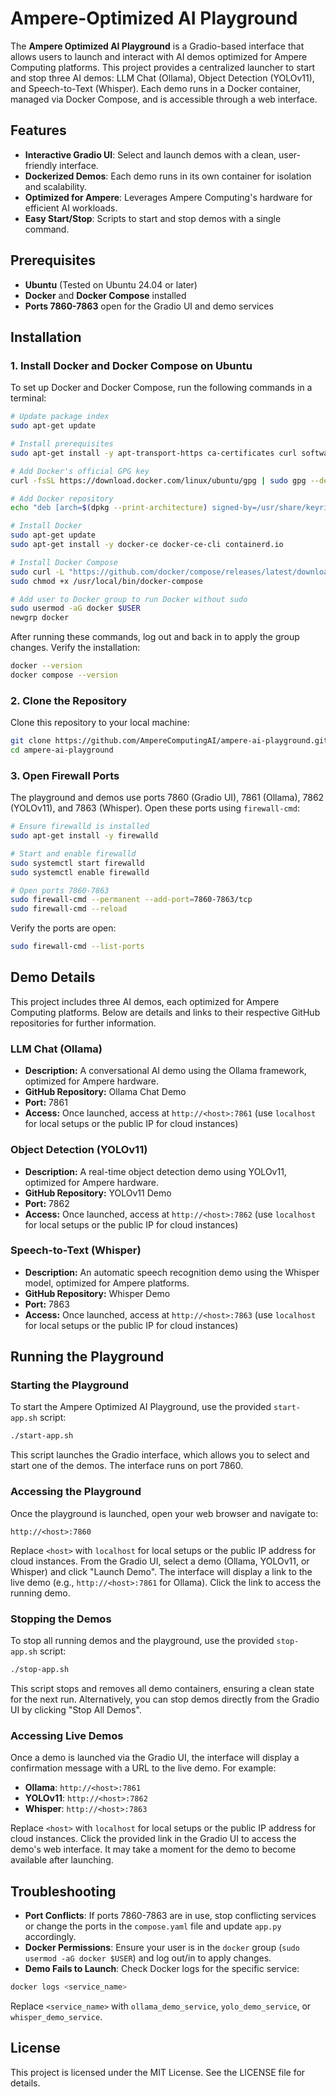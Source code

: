 # Ampere-Optimized AI Playground

The **Ampere Optimized AI Playground** is a Gradio-based interface that allows users to launch and interact with AI demos optimized for Ampere Computing platforms. This project provides a centralized launcher to start and stop three AI demos: LLM Chat (Ollama), Object Detection (YOLOv11), and Speech-to-Text (Whisper). Each demo runs in a Docker container, managed via Docker Compose, and is accessible through a web interface.

## Features
- **Interactive Gradio UI**: Select and launch demos with a clean, user-friendly interface.
- **Dockerized Demos**: Each demo runs in its own container for isolation and scalability.
- **Optimized for Ampere**: Leverages Ampere Computing's hardware for efficient AI workloads.
- **Easy Start/Stop**: Scripts to start and stop demos with a single command.

## Prerequisites
- **Ubuntu** (Tested on Ubuntu 24.04 or later)
- **Docker** and **Docker Compose** installed
- **Ports 7860-7863** open for the Gradio UI and demo services

## Installation

### 1. Install Docker and Docker Compose on Ubuntu
To set up Docker and Docker Compose, run the following commands in a terminal:

```bash
# Update package index
sudo apt-get update

# Install prerequisites
sudo apt-get install -y apt-transport-https ca-certificates curl software-properties-common

# Add Docker's official GPG key
curl -fsSL https://download.docker.com/linux/ubuntu/gpg | sudo gpg --dearmor -o /usr/share/keyrings/docker-archive-keyring.gpg

# Add Docker repository
echo "deb [arch=$(dpkg --print-architecture) signed-by=/usr/share/keyrings/docker-archive-keyring.gpg] https://download.docker.com/linux/ubuntu $(lsb_release -cs) stable" | sudo tee /etc/apt/sources.list.d/docker.list > /dev/null

# Install Docker
sudo apt-get update
sudo apt-get install -y docker-ce docker-ce-cli containerd.io

# Install Docker Compose
sudo curl -L "https://github.com/docker/compose/releases/latest/download/docker-compose-$(uname -s)-$(uname -m)" -o /usr/local/bin/docker-compose
sudo chmod +x /usr/local/bin/docker-compose

# Add user to Docker group to run Docker without sudo
sudo usermod -aG docker $USER
newgrp docker
```

After running these commands, log out and back in to apply the group changes. Verify the installation:

```bash
docker --version
docker compose --version
```

### 2. Clone the Repository
Clone this repository to your local machine:

```bash
git clone https://github.com/AmpereComputingAI/ampere-ai-playground.git
cd ampere-ai-playground
```

### 3. Open Firewall Ports
The playground and demos use ports 7860 (Gradio UI), 7861 (Ollama), 7862 (YOLOv11), and 7863 (Whisper). Open these ports using ```firewall-cmd```:

```bash
# Ensure firewalld is installed
sudo apt-get install -y firewalld

# Start and enable firewalld
sudo systemctl start firewalld
sudo systemctl enable firewalld

# Open ports 7860-7863
sudo firewall-cmd --permanent --add-port=7860-7863/tcp
sudo firewall-cmd --reload
```

Verify the ports are open:

```bash
sudo firewall-cmd --list-ports
```

## Demo Details
This project includes three AI demos, each optimized for Ampere Computing platforms. Below are details and links to their respective GitHub repositories for further information.

### LLM Chat (Ollama)
- **Description:** A conversational AI demo using the Ollama framework, optimized for Ampere hardware.
- **GitHub Repository:** Ollama Chat Demo
- **Port:** 7861
- **Access:** Once launched, access at ```http://<host>:7861``` (use ```localhost``` for local setups or the public IP for cloud instances)

### Object Detection (YOLOv11)
- **Description:** A real-time object detection demo using YOLOv11, optimized for Ampere hardware.
- **GitHub Repository:** YOLOv11 Demo
- **Port:** 7862
- **Access:** Once launched, access at ```http://<host>:7862``` (use ```localhost``` for local setups or the public IP for cloud instances)

### Speech-to-Text (Whisper)
- **Description:** An automatic speech recognition demo using the Whisper model, optimized for Ampere platforms.
- **GitHub Repository:** Whisper Demo
- **Port:** 7863
- **Access:** Once launched, access at ```http://<host>:7863``` (use ```localhost``` for local setups or the public IP for cloud instances)

## Running the Playground
### Starting the Playground
To start the Ampere Optimized AI Playground, use the provided ```start-app.sh``` script:
```bash
./start-app.sh
```
This script launches the Gradio interface, which allows you to select and start one of the demos. The interface runs on port 7860.

### Accessing the Playground
Once the playground is launched, open your web browser and navigate to:

```
http://<host>:7860
```

Replace ```<host>``` with ```localhost``` for local setups or the public IP address for cloud instances. From the Gradio UI, select a demo (Ollama, YOLOv11, or Whisper) and click "Launch Demo". The interface will display a link to the live demo (e.g., ```http://<host>:7861``` for Ollama). Click the link to access the running demo.

### Stopping the Demos
To stop all running demos and the playground, use the provided ```stop-app.sh``` script:

```bash
./stop-app.sh
```

This script stops and removes all demo containers, ensuring a clean state for the next run. Alternatively, you can stop demos directly from the Gradio UI by clicking "Stop All Demos".

### Accessing Live Demos
Once a demo is launched via the Gradio UI, the interface will display a confirmation message with a URL to the live demo. For example:
- **Ollama**: ```http://<host>:7861```
- **YOLOv11**: ```http://<host>:7862```
- **Whisper**: ```http://<host>:7863```

Replace ```<host>``` with ```localhost``` for local setups or the public IP address for cloud instances. Click the provided link in the Gradio UI to access the demo's web interface. It may take a moment for the demo to become available after launching.

## Troubleshooting
- **Port Conflicts**: If ports 7860-7863 are in use, stop conflicting services or change the ports in the ```compose.yaml``` file and update ```app.py``` accordingly.
- **Docker Permissions**: Ensure your user is in the ```docker``` group (```sudo usermod -aG docker $USER```) and log out/in to apply changes.
- **Demo Fails to Launch**: Check Docker logs for the specific service:

```bash
docker logs <service_name>
```
Replace ```<service_name>``` with ```ollama_demo_service```, ```yolo_demo_service```, or ```whisper_demo_service```.

## License
This project is licensed under the MIT License. See the LICENSE file for details.








